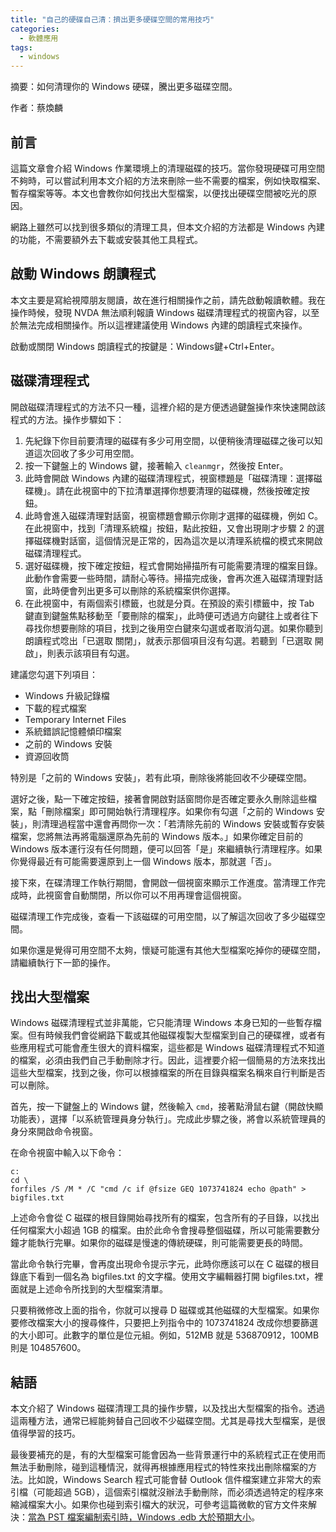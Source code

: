 ```yaml
---
title: "自己的硬碟自己清：擠出更多硬碟空間的常用技巧"
categories:
  - 軟體應用
tags:
  - windows
---
```


摘要：如何清理你的 Windows 硬碟，騰出更多磁碟空間。

作者：蔡煥麟

## 前言

這篇文章會介紹 Windows 作業環境上的清理磁碟的技巧。當你發現硬碟可用空間不夠時，可以嘗試利用本文介紹的方法來刪除一些不需要的檔案，例如快取檔案、暫存檔案等等。本文也會教你如何找出大型檔案，以便找出硬碟空間被吃光的原因。

網路上雖然可以找到很多類似的清理工具，但本文介紹的方法都是 Windows 內建的功能，不需要額外去下載或安裝其他工具程式。

## 啟動 Windows 朗讀程式

本文主要是寫給視障朋友閱讀，故在進行相關操作之前，請先啟動報讀軟體。我在操作時候，發現 NVDA 無法順利報讀 Windows 磁碟清理程式的視窗內容，以至於無法完成相關操作。所以這裡建議使用 Windows 內建的朗讀程式來操作。

啟動或關閉 Windows 朗讀程式的按鍵是：Windows鍵+Ctrl+Enter。

## 磁碟清理程式

開啟磁碟清理程式的方法不只一種，這裡介紹的是方便透過鍵盤操作來快速開啟該程式的方法。操作步驟如下：


1. 先紀錄下你目前要清理的磁碟有多少可用空間，以便稍後清理磁碟之後可以知道這次回收了多少可用空間。
2. 按一下鍵盤上的 Windows 鍵，接著輸入 `cleanmgr`，然後按 Enter。
3. 此時會開啟 Windows 內建的磁碟清理程式，視窗標題是「磁碟清理：選擇磁碟機」。請在此視窗中的下拉清單選擇你想要清理的磁碟機，然後按確定按鈕。
4. 此時會進入磁碟清理對話窗，視窗標題會顯示你剛才選擇的磁碟機，例如 C。在此視窗中，找到「清理系統檔」按鈕，點此按鈕，又會出現剛才步驟 2 的選擇磁碟機對話窗，這個情況是正常的，因為這次是以清理系統檔的模式來開啟磁碟清理程式。
5. 選好磁碟機，按下確定按鈕，程式會開始掃描所有可能需要清理的檔案目錄。此動作會需要一些時間，請耐心等待。掃描完成後，會再次進入磁碟清理對話窗，此時便會列出更多可以刪除的系統檔案供你選擇。
6. 在此視窗中，有兩個索引標籤，也就是分頁。在預設的索引標籤中，按 Tab 鍵直到鍵盤焦點移動至「要刪除的檔案」，此時便可透過方向鍵往上或者往下尋找你想要刪除的項目，找到之後用空白鍵來勾選或者取消勾選。如果你聽到朗讀程式唸出「已選取 關閉」，就表示那個項目沒有勾選。若聽到「已選取 開啟」，則表示該項目有勾選。

建議您勾選下列項目：

- Windows 升級記錄檔
- 下載的程式檔案
- Temporary Internet Files
- 系統錯誤記憶體傾印檔案
- 之前的 Windows 安裝
- 資源回收筒

特別是「之前的 Windows 安裝」，若有此項，刪除後將能回收不少硬碟空間。

選好之後，點一下確定按鈕，接著會開啟對話窗問你是否確定要永久刪除這些檔案，點「刪除檔案」即可開始執行清理程序。如果你有勾選「之前的 Windows 安裝」，則清理過程當中還會再問你一次：「若清除先前的 Windows 安裝或暫存安裝檔案，您將無法再將電腦還原為先前的 Windows 版本。」如果你確定目前的 Windows 版本運行沒有任何問題，便可以回答「是」來繼續執行清理程序。如果你覺得最近有可能需要還原到上一個 Windows 版本，那就選「否」。

接下來，在碟清理工作執行期間，會開啟一個視窗來顯示工作進度。當清理工作完成時，此視窗會自動關閉，所以你可以不用再理會這個視窗。

磁碟清理工作完成後，查看一下該磁碟的可用空間，以了解這次回收了多少磁碟空間。

如果你還是覺得可用空間不太夠，懷疑可能還有其他大型檔案吃掉你的硬碟空間，請繼續執行下一節的操作。

## 找出大型檔案

Windows 磁碟清理程式並非萬能，它只能清理 Windows 本身已知的一些暫存檔案。但有時候我們會從網路下載或其他磁碟複製大型檔案到自己的硬碟裡，或者有些應用程式可能會產生很大的資料檔案，這些都是 Windows 磁碟清理程式不知道的檔案，必須由我們自己手動刪除才行。因此，這裡要介紹一個簡易的方法來找出這些大型檔案，找到之後，你可以根據檔案的所在目錄與檔案名稱來自行判斷是否可以刪除。

首先，按一下鍵盤上的 Windows 鍵，然後輸入 `cmd`，接著點滑鼠右鍵（開啟快顯功能表），選擇「以系統管理員身分執行」。完成此步驟之後，將會以系統管理員的身分來開啟命令視窗。

在命令視窗中輸入以下命令：

~~~~~~~~
c:
cd \
forfiles /S /M * /C "cmd /c if @fsize GEQ 1073741824 echo @path" > bigfiles.txt
~~~~~~~~

上述命令會從 C 磁碟的根目錄開始尋找所有的檔案，包含所有的子目錄，以找出任何檔案大小超過 1GB 的檔案。由於此命令會搜尋整個磁碟，所以可能需要數分鐘才能執行完畢。如果你的磁碟是慢速的傳統硬碟，則可能需要更長的時間。

當此命令執行完畢，會再度出現命令提示字元，此時你應該可以在 C 磁碟的根目錄底下看到一個名為 bigfiles.txt 的文字檔。使用文字編輯器打開 bigfiles.txt，裡面就是上述命令所找到的大型檔案清單。

只要稍微修改上面的指令，你就可以搜尋 D 磁碟或其他磁碟的大型檔案。如果你要修改檔案大小的搜尋條件，只要把上列指令中的 1073741824 改成你想要篩選的大小即可。此數字的單位是位元組。例如，512MB 就是 536870912，100MB 則是 104857600。

## 結語

本文介紹了 Windows 磁碟清理工具的操作步驟，以及找出大型檔案的指令。透過這兩種方法，通常已經能夠替自己回收不少磁碟空間。尤其是尋找大型檔案，是很值得學習的技巧。

最後要補充的是，有的大型檔案可能會因為一些背景運行中的系統程式正在使用而無法手動刪除，碰到這種情況，就得再根據應用程式的特性來找出刪除檔案的方法。比如說，Windows Search 程式可能會替 Outlook 信件檔案建立非常大的索引檔（可能超過 5GB），這個索引檔就沒辦法手動刪除，而必須透過特定的程序來縮減檔案大小。如果你也碰到索引檔大的狀況，可參考這篇微軟的官方文件來解決：[當為 PST 檔案編制索引時，Windows .edb 大於預期大小](https://docs.microsoft.com/zh-tw/troubleshoot/windows-client/shell-experience/larger-windowsdotedb-file)。
